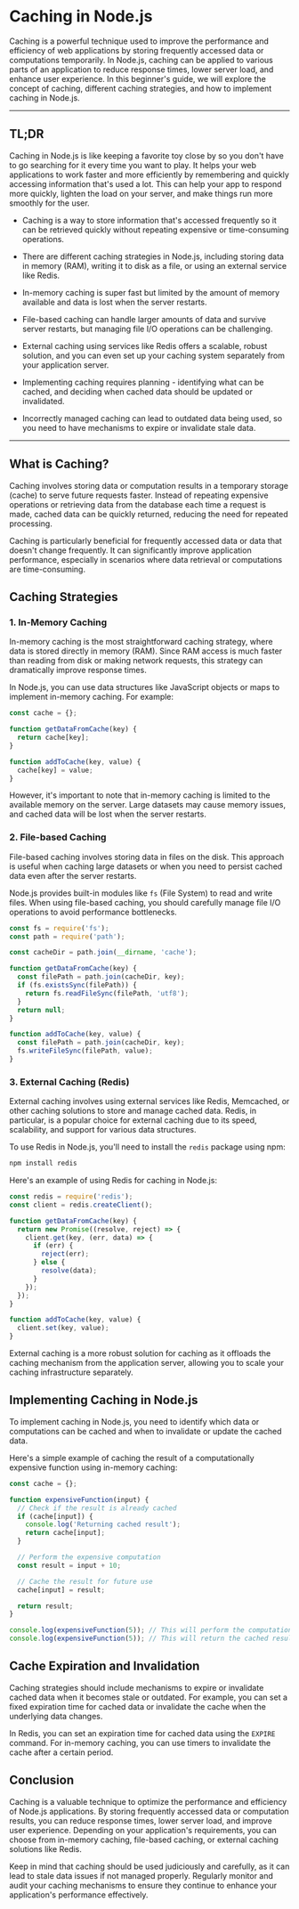 # Caching in Node.js

Caching is a powerful technique used to improve the performance and efficiency of web applications by storing frequently accessed data or computations temporarily. In Node.js, caching can be applied to various parts of an application to reduce response times, lower server load, and enhance user experience. In this beginner's guide, we will explore the concept of caching, different caching strategies, and how to implement caching in Node.js.

---

## TL;DR

Caching in Node.js is like keeping a favorite toy close by so you don't have to go searching for it every time you want to play. It helps your web applications to work faster and more efficiently by remembering and quickly accessing information that's used a lot. This can help your app to respond more quickly, lighten the load on your server, and make things run more smoothly for the user.

- Caching is a way to store information that's accessed frequently so it can be retrieved quickly without repeating expensive or time-consuming operations.

- There are different caching strategies in Node.js, including storing data in memory (RAM), writing it to disk as a file, or using an external service like Redis.

- In-memory caching is super fast but limited by the amount of memory available and data is lost when the server restarts.

- File-based caching can handle larger amounts of data and survive server restarts, but managing file I/O operations can be challenging.

- External caching using services like Redis offers a scalable, robust solution, and you can even set up your caching system separately from your application server.

- Implementing caching requires planning - identifying what can be cached, and deciding when cached data should be updated or invalidated.

- Incorrectly managed caching can lead to outdated data being used, so you need to have mechanisms to expire or invalidate stale data.

---

## What is Caching?

Caching involves storing data or computation results in a temporary storage (cache) to serve future requests faster. Instead of repeating expensive operations or retrieving data from the database each time a request is made, cached data can be quickly returned, reducing the need for repeated processing.

Caching is particularly beneficial for frequently accessed data or data that doesn't change frequently. It can significantly improve application performance, especially in scenarios where data retrieval or computations are time-consuming.

## Caching Strategies

### 1. In-Memory Caching

In-memory caching is the most straightforward caching strategy, where data is stored directly in memory (RAM). Since RAM access is much faster than reading from disk or making network requests, this strategy can dramatically improve response times.

In Node.js, you can use data structures like JavaScript objects or maps to implement in-memory caching. For example:

```javascript
const cache = {};

function getDataFromCache(key) {
  return cache[key];
}

function addToCache(key, value) {
  cache[key] = value;
}
```

However, it's important to note that in-memory caching is limited to the available memory on the server. Large datasets may cause memory issues, and cached data will be lost when the server restarts.

### 2. File-based Caching

File-based caching involves storing data in files on the disk. This approach is useful when caching large datasets or when you need to persist cached data even after the server restarts.

Node.js provides built-in modules like `fs` (File System) to read and write files. When using file-based caching, you should carefully manage file I/O operations to avoid performance bottlenecks.

```javascript
const fs = require('fs');
const path = require('path');

const cacheDir = path.join(__dirname, 'cache');

function getDataFromCache(key) {
  const filePath = path.join(cacheDir, key);
  if (fs.existsSync(filePath)) {
    return fs.readFileSync(filePath, 'utf8');
  }
  return null;
}

function addToCache(key, value) {
  const filePath = path.join(cacheDir, key);
  fs.writeFileSync(filePath, value);
}
```

### 3. External Caching (Redis)

External caching involves using external services like Redis, Memcached, or other caching solutions to store and manage cached data. Redis, in particular, is a popular choice for external caching due to its speed, scalability, and support for various data structures.

To use Redis in Node.js, you'll need to install the `redis` package using npm:

```bash
npm install redis
```

Here's an example of using Redis for caching in Node.js:

```javascript
const redis = require('redis');
const client = redis.createClient();

function getDataFromCache(key) {
  return new Promise((resolve, reject) => {
    client.get(key, (err, data) => {
      if (err) {
        reject(err);
      } else {
        resolve(data);
      }
    });
  });
}

function addToCache(key, value) {
  client.set(key, value);
}
```

External caching is a more robust solution for caching as it offloads the caching mechanism from the application server, allowing you to scale your caching infrastructure separately.

## Implementing Caching in Node.js

To implement caching in Node.js, you need to identify which data or computations can be cached and when to invalidate or update the cached data.

Here's a simple example of caching the result of a computationally expensive function using in-memory caching:

```javascript
const cache = {};

function expensiveFunction(input) {
  // Check if the result is already cached
  if (cache[input]) {
    console.log('Returning cached result');
    return cache[input];
  }

  // Perform the expensive computation
  const result = input + 10;

  // Cache the result for future use
  cache[input] = result;

  return result;
}

console.log(expensiveFunction(5)); // This will perform the computation and cache the result
console.log(expensiveFunction(5)); // This will return the cached result without recomputing
```

## Cache Expiration and Invalidation

Caching strategies should include mechanisms to expire or invalidate cached data when it becomes stale or outdated. For example, you can set a fixed expiration time for cached data or invalidate the cache when the underlying data changes.

In Redis, you can set an expiration time for cached data using the `EXPIRE` command. For in-memory caching, you can use timers to invalidate the cache after a certain period.

## Conclusion

Caching is a valuable technique to optimize the performance and efficiency of Node.js applications. By storing frequently accessed data or computation results, you can reduce response times, lower server load, and improve user experience. Depending on your application's requirements, you can choose from in-memory caching, file-based caching, or external caching solutions like Redis.

Keep in mind that caching should be used judiciously and carefully, as it can lead to stale data issues if not managed properly. Regularly monitor and audit your caching mechanisms to ensure they continue to enhance your application's performance effectively.
